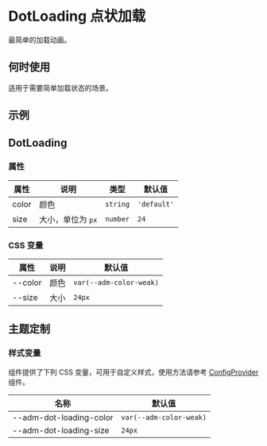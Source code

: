 # DotLoading 点状加载

最简单的加载动画。

## 何时使用

适用于需要简单加载状态的场景。

## 示例

<CodeDemo title="基础用法" src="./dot-loading/demos/demo1.vue" />

## DotLoading

### 属性

| 属性 | 说明 | 类型 | 默认值 |
| --- | --- | --- | --- |
| color | 颜色 | `string` | `'default'` |
| size | 大小，单位为 `px` | `number` | `24` |

### CSS 变量

| 属性 | 说明 | 默认值 |
| --- | --- | --- |
| --color | 颜色 | `var(--adm-color-weak)` |
| --size | 大小 | `24px` |

## 主题定制

### 样式变量

组件提供了下列 CSS 变量，可用于自定义样式，使用方法请参考 [ConfigProvider](/zh/components/config-provider) 组件。

| 名称 | 默认值 |
| --- | --- |
| --adm-dot-loading-color | `var(--adm-color-weak)` |
| --adm-dot-loading-size | `24px` |